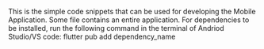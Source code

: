 This is the simple code snippets that can be used for developing the Mobile Application.
Some file contains an entire application.
For dependencies to be installed, run the following command in the terminal of Andriod Studio/VS code:
flutter pub add dependency_name
